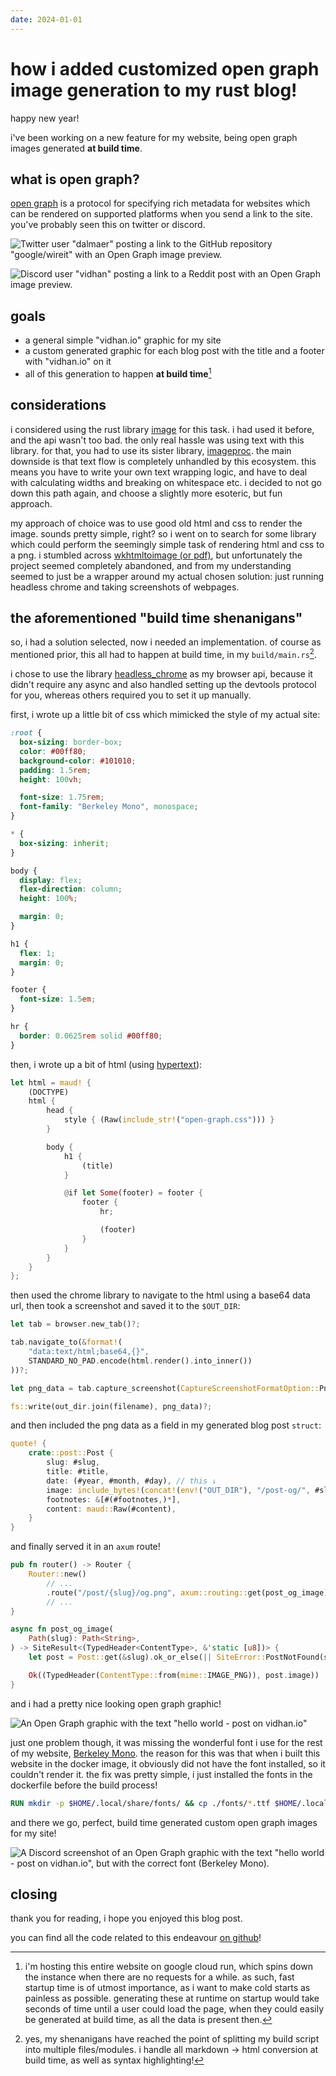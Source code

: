 ```yaml
---
date: 2024-01-01
---
```


# how i added customized open graph image generation to my rust blog!

happy new year!

i've been working on a new feature for my website, being open graph images generated **at build time**.

## what is open graph?

[open graph](https://ogp.me) is a protocol for specifying rich metadata for websites which can be rendered on supported platforms when you send a link to the site. you've probably seen this on twitter or discord.

![Twitter user "dalmaer" posting a link to the GitHub repository "google/wireit" with an Open Graph image preview.](/assets/twitter-example-og.png)

![Discord user "vidhan" posting a link to a Reddit post with an Open Graph image preview.](/assets/discord-example-og.png)

## goals

- a general simple "vidhan.io" graphic for my site
- a custom generated graphic for each blog post with the title and a footer with "vidhan.io" on it
- all of this generation to happen **at build time**[^1]

## considerations

i considered using the rust library [image](https://github.com/image-rs/image) for this task. i had used it before, and the api wasn't too bad. the only real hassle was using text with this library. for that, you had to use its sister library, [imageproc](https://github.com/image-rs/imageproc). the main downside is that text flow is completely unhandled by this ecosystem. this means you have to write your own text wrapping logic, and have to deal with calculating widths and breaking on whitespace etc. i decided to not go down this path again, and choose a slightly more esoteric, but fun approach.

my approach of choice was to use good old html and css to render the image. sounds pretty simple, right? so i went on to search for some library which could perform the seemingly simple task of rendering html and css to a png. i stumbled across [wkhtmltoimage (or pdf)](https://wkhtmltopdf.org), but unfortunately the project seemed completely abandoned, and from my understanding seemed to just be a wrapper around my actual chosen solution: just running headless chrome and taking screenshots of webpages.

## the aforementioned "build time shenanigans"

so, i had a solution selected, now i needed an implementation. of course as mentioned prior, this all had to happen at build time, in my `build/main.rs`[^2].

i chose to use the library [headless_chrome](https://github.com/rust-headless-chrome/rust-headless-chrome) as my browser api, because it didn't require any async and also handled setting up the devtools protocol for you, whereas others required you to set it up manually.

first, i wrote up a little bit of css which mimicked the style of my actual site:

```css
:root {
  box-sizing: border-box;
  color: #00ff80;
  background-color: #101010;
  padding: 1.5rem;
  height: 100vh;

  font-size: 1.75rem;
  font-family: "Berkeley Mono", monospace;
}

* {
  box-sizing: inherit;
}

body {
  display: flex;
  flex-direction: column;
  height: 100%;

  margin: 0;
}

h1 {
  flex: 1;
  margin: 0;
}

footer {
  font-size: 1.5em;
}

hr {
  border: 0.0625rem solid #00ff80;
}
```

then, i wrote up a bit of html (using [hypertext](https://github.com/vidhanio/hypertext)):

```rust
let html = maud! {
    (DOCTYPE)
    html {
        head {
            style { (Raw(include_str!("open-graph.css"))) }
        }

        body {
            h1 {
                (title)
            }

            @if let Some(footer) = footer {
                footer {
                    hr;

                    (footer)
                }
            }
        }
    }
};
```

then used the chrome library to navigate to the html using a base64 data url, then took a screenshot and saved it to the `$OUT_DIR`:

```rust
let tab = browser.new_tab()?;

tab.navigate_to(&format!(
    "data:text/html;base64,{}",
    STANDARD_NO_PAD.encode(html.render().into_inner())
))?;

let png_data = tab.capture_screenshot(CaptureScreenshotFormatOption::Png, None, None, true)?;

fs::write(out_dir.join(filename), png_data)?;
```

and then included the png data as a field in my generated blog post `struct`:

```rust
quote! {
    crate::post::Post {
        slug: #slug,
        title: #title,
        date: (#year, #month, #day), // this ↓
        image: include_bytes!(concat!(env!("OUT_DIR"), "/post-og/", #slug, ".png")),
        footnotes: &[#(#footnotes,)*],
        content: maud::Raw(#content),
    }
}
```

and finally served it in an `axum` route!

```rust
pub fn router() -> Router {
    Router::new()
        // ...
        .route("/post/{slug}/og.png", axum::routing::get(post_og_image))
        // ...
}

async fn post_og_image(
    Path(slug): Path<String>,
) -> SiteResult<(TypedHeader<ContentType>, &'static [u8])> {
    let post = Post::get(&slug).ok_or_else(|| SiteError::PostNotFound(slug))?;

    Ok((TypedHeader(ContentType::from(mime::IMAGE_PNG)), post.image))
}
```

and i had a pretty nice looking open graph graphic!

![An Open Graph graphic with the text "hello world - post on vidhan.io"](/assets/wrong-font-og.png)

just one problem though, it was missing the wonderful font i use for the rest of my website, [Berkeley Mono](https://berkeleygraphics.com/typefaces/berkeley-mono/). the reason for this was that when i built this website in the docker image, it obviously did not have the font installed, so it couldn't render it. the fix was pretty simple, i just installed the fonts in the dockerfile before the build process!

```dockerfile
RUN mkdir -p $HOME/.local/share/fonts/ && cp ./fonts/*.ttf $HOME/.local/share/fonts/
```

and there we go, perfect, build time generated custom open graph images for my site!

![A Discord screenshot of an Open Graph graphic with the text "hello world - post on vidhan.io", but with the correct font (Berkeley Mono).](/assets/discord-og.png)

## closing

thank you for reading, i hope you enjoyed this blog post.

you can find all the code related to this endeavour [on github](https://github.com/vidhanio/site/tree/main/build/open_graph.rs)!

[^1]: i'm hosting this entire website on google cloud run, which spins down the instance when there are no requests for a while. as such, fast startup time is of utmost importance, as i want to make cold starts as painless as possible. generating these at runtime on startup would take seconds of time until a user could load the page, when they could easily be generated at build time, as all the data is present then.

[^2]: yes, my shenanigans have reached the point of splitting my build script into multiple files/modules. i handle all markdown -> html conversion at build time, as well as syntax highlighting!
